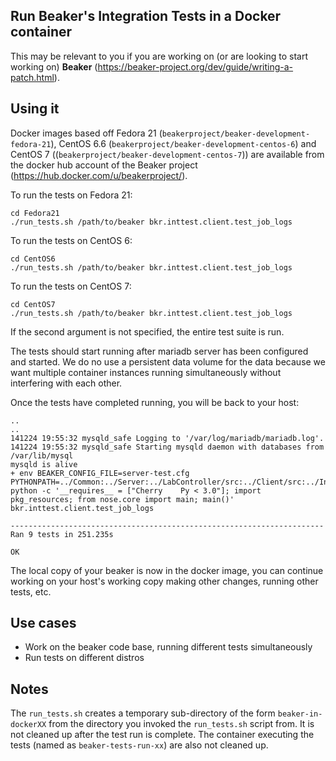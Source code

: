 ## Run Beaker's Integration Tests in a Docker container

This may be relevant to you if you are working on (or are looking to
start working on) **Beaker** (https://beaker-project.org/dev/guide/writing-a-patch.html).

## Using it

Docker images based off Fedora 21
(``beakerproject/beaker-development-fedora-21``), CentOS 6.6
(``beakerproject/beaker-development-centos-6``) and CentOS 7
((``beakerproject/beaker-development-centos-7``)) are available from the
docker hub account of the Beaker project
(https://hub.docker.com/u/beakerproject/).

To run the tests on Fedora 21:

```
cd Fedora21
./run_tests.sh /path/to/beaker bkr.inttest.client.test_job_logs
```

To run the tests on CentOS 6:
```
cd CentOS6
./run_tests.sh /path/to/beaker bkr.inttest.client.test_job_logs
```

To run the tests on CentOS 7:
```
cd CentOS7
./run_tests.sh /path/to/beaker bkr.inttest.client.test_job_logs
```

If the second argument is not specified, the entire test suite is run.

The tests should start running after mariadb server has been
configured and started. We do no use a persistent data volume for the
data because we want multiple container instances running simultaneously
without interfering with each other.

Once the tests have completed running, you will be back to your host:

```
..
..
141224 19:55:32 mysqld_safe Logging to '/var/log/mariadb/mariadb.log'.
141224 19:55:32 mysqld_safe Starting mysqld daemon with databases from /var/lib/mysql
mysqld is alive
+ env BEAKER_CONFIG_FILE=server-test.cfg PYTHONPATH=../Common:../Server:../LabController/src:../Client/src:../IntegrationTests/src python -c '__requires__ = ["Cherry    Py < 3.0"]; import pkg_resources; from nose.core import main; main()' bkr.inttest.client.test_job_logs
  
----------------------------------------------------------------------
Ran 9 tests in 251.235s

OK
```

 
The local copy of your beaker is now in the docker image, you
can continue working on your host's working copy making other changes,
running other tests, etc.

## Use cases

- Work on the beaker code base, running different tests simultaneously
- Run tests on different distros

## Notes

The ``run_tests.sh`` creates a temporary sub-directory of the form
``beaker-in-dockerXX`` from the directory you invoked the
``run_tests.sh`` script from. It is not cleaned up after the test run is
complete. The container executing the tests (named as
``beaker-tests-run-xx``) are also not cleaned up.

